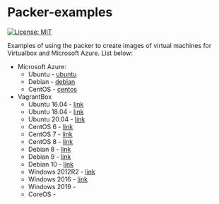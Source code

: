 # Packer-examples
[![License: MIT](https://img.shields.io/badge/License-MIT-yellow.svg)](https://opensource.org/licenses/MIT)

Examples of using the packer to create images of virtual machines for Virtualbox and Microsoft Azure.
List below:

* Microsoft Azure:
  * Ubuntu - [ubuntu](azure/ubuntu.json)
  * Debian - [debian](azure/debian.json)
  * CentOS - [centos](azure/centos.json)
* VagrantBox
  * Ubuntu 16.04 - [link](https://app.vagrantup.com/mmichal/boxes/ubuntu16_04)
  * Ubuntu 18.04 - [link](https://app.vagrantup.com/mmichal/boxes/ubuntu18_04)
  * Ubuntu 20.04 - [link](https://app.vagrantup.com/mmichal/boxes/ubuntu20_04)
  * CentOS 6 - [link](https://app.vagrantup.com/mmichal/boxes/centos6)
  * CentOS 7 - [link](https://app.vagrantup.com/mmichal/boxes/centos7)
  * CentOS 8 - [link](https://app.vagrantup.com/mmichal/boxes/centos8)
  * Debian 8 - [link](https://app.vagrantup.com/mmichal/boxes/debian8)
  * Debian 9 - [link](https://app.vagrantup.com/mmichal/boxes/debian9)
  * Debian 10 - [link](https://app.vagrantup.com/mmichal/boxes/debian10)
  * Windows 2012R2 - [link](https://app.vagrantup.com/mmichal/boxes/win2k12R2)
  * Windows 2016 - [link](https://app.vagrantup.com/mmichal/boxes/win2k16)
  * Windows 2019 -
  * CoreOS - 
